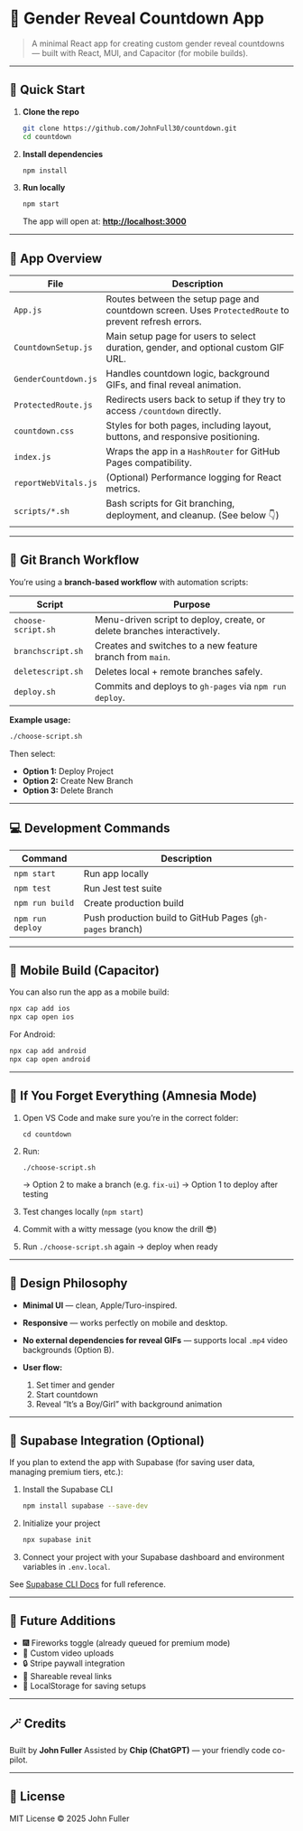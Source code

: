 # 🎉 Gender Reveal Countdown App

> A minimal React app for creating custom gender reveal countdowns — built with React, MUI, and Capacitor (for mobile builds).

---

## 🚀 Quick Start

1. **Clone the repo**

   ```bash
   git clone https://github.com/JohnFull30/countdown.git
   cd countdown
   ```

2. **Install dependencies**

   ```bash
   npm install
   ```

3. **Run locally**

   ```bash
   npm start
   ```

   The app will open at:
   **[http://localhost:3000](http://localhost:3000)**

---

## 🧩 App Overview

| File                 | Description                                                                                          |
| -------------------- | ---------------------------------------------------------------------------------------------------- |
| `App.js`             | Routes between the setup page and countdown screen. Uses `ProtectedRoute` to prevent refresh errors. |
| `CountdownSetup.js`  | Main setup page for users to select duration, gender, and optional custom GIF URL.                   |
| `GenderCountdown.js` | Handles countdown logic, background GIFs, and final reveal animation.                                |
| `ProtectedRoute.js`  | Redirects users back to setup if they try to access `/countdown` directly.                           |
| `countdown.css`      | Styles for both pages, including layout, buttons, and responsive positioning.                        |
| `index.js`           | Wraps the app in a `HashRouter` for GitHub Pages compatibility.                                      |
| `reportWebVitals.js` | (Optional) Performance logging for React metrics.                                                    |
| `scripts/*.sh`       | Bash scripts for Git branching, deployment, and cleanup. (See below 👇)                              |

---

## 🌱 Git Branch Workflow

You’re using a **branch-based workflow** with automation scripts:

| Script             | Purpose                                                                 |
| ------------------ | ----------------------------------------------------------------------- |
| `choose-script.sh` | Menu-driven script to deploy, create, or delete branches interactively. |
| `branchscript.sh`  | Creates and switches to a new feature branch from `main`.               |
| `deletescript.sh`  | Deletes local + remote branches safely.                                 |
| `deploy.sh`        | Commits and deploys to `gh-pages` via `npm run deploy`.                 |

**Example usage:**

```bash
./choose-script.sh
```

Then select:

* **Option 1:** Deploy Project
* **Option 2:** Create New Branch
* **Option 3:** Delete Branch

---

## 💻 Development Commands

| Command          | Description                                               |
| ---------------- | --------------------------------------------------------- |
| `npm start`      | Run app locally                                           |
| `npm test`       | Run Jest test suite                                       |
| `npm run build`  | Create production build                                   |
| `npm run deploy` | Push production build to GitHub Pages (`gh-pages` branch) |

---

## 📱 Mobile Build (Capacitor)

You can also run the app as a mobile build:

```bash
npx cap add ios
npx cap open ios
```

For Android:

```bash
npx cap add android
npx cap open android
```

---

## 🧠 If You Forget Everything (Amnesia Mode)

1. Open VS Code and make sure you’re in the correct folder:

   ```
   cd countdown
   ```
2. Run:

   ```
   ./choose-script.sh
   ```

   → Option 2 to make a branch (e.g. `fix-ui`)
   → Option 1 to deploy after testing
3. Test changes locally (`npm start`)
4. Commit with a witty message (you know the drill 😎)
5. Run `./choose-script.sh` again → deploy when ready

---

## 🧱 Design Philosophy

* **Minimal UI** — clean, Apple/Turo-inspired.
* **Responsive** — works perfectly on mobile and desktop.
* **No external dependencies for reveal GIFs** — supports local `.mp4` video backgrounds (Option B).
* **User flow:**

  1. Set timer and gender
  2. Start countdown
  3. Reveal “It’s a Boy/Girl” with background animation

---

## 🧠 Supabase Integration (Optional)

If you plan to extend the app with Supabase (for saving user data, managing premium tiers, etc.):

1. Install the Supabase CLI

   ```bash
   npm install supabase --save-dev
   ```
2. Initialize your project

   ```bash
   npx supabase init
   ```
3. Connect your project with your Supabase dashboard and environment variables in `.env.local`.

See [Supabase CLI Docs](https://supabase.com/docs/reference/cli/about) for full reference.

---

## 🧩 Future Additions

* 🎆 Fireworks toggle (already queued for premium mode)
* 🌈 Custom video uploads
* 🔒 Stripe paywall integration
* 📲 Shareable reveal links
* 🧠 LocalStorage for saving setups

---

## 🪄 Credits

Built by **John Fuller**
Assisted by **Chip (ChatGPT)** — your friendly code co-pilot.

---

## 🧰 License

MIT License © 2025 John Fuller
